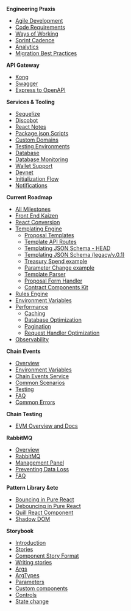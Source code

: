 **Engineering Praxis**
  - [Agile Development](Agile-Development.md)
  - [Code Requirements](Code-Requirements.md)
  - [Ways of Working](Ways-Of-Working.md)
  - [Sprint Cadence](Sprint-Cadence.md)
  - [Analytics](Analytics.md)
  - [Migration Best Practices](Database-Migrations.md)

**API Gateway**
  - [Kong](Kong.md)
  - [Swagger](Swagger.md)
  - [Express to OpenAPI](Express-OpenAPI-Generator.md)

**Services & Tooling**
  - [Sequelize](Sequelize.md)
  - [Discobot](Discobot.md)
  - [React Notes](React-Notes.md)
  - [Package.json Scripts](Package.json-Scripts.md)
  - [Custom Domains](Custom-Domains.md)
  - [Testing Environments](Testing-Environments.md)
  - [Database](Database.md)
  - [Database Monitoring](Database-Monitoring.md)
  - [Wallet Support](Wallet-Support.md)
  - [Devnet](Devnet.md)
  - [Initialization Flow](Initialization-Flow.md)
  - [Notifications](Notifications.md)

**Current Roadmap**
- [All Milestones](Milestones.md)
- [Front End Kaizen](Front-End.md)
- [React Conversion](React-Milestone.md)
- [Templating Engine](Template-Module.md)
  - [Proposal Templates](Proposal-Templates.md)
  - [Template API Routes](Template-API-Routes.md)
  - [Templating JSON Schema - HEAD](Template-Schema.md)
  - [Templating JSON Schema (legacy/v.0.1)](Template-Schema-v0.1.md)
  - [Treasury Spend example](Treasury-Spend-Example.md)
  - [Parameter Change example](Param-Change-Example.md)
  - [Template Parser](Template-Parser.md)
  - [Proposal Form Handler](Proposal-Form-Handler.md)
  - [Contract Components Kit](Contract-Components-Kit.md)
- [Rules Engine](Rules-Module.md)
- [Environment Variables](Environment-Variables.md)
- [Performance](Performance.md)
  - [Caching](Caching.md)
  - [Database Optimization](Database-Optimization.md)
  - [Pagination](Pagination.md)
  - [Request Handler Optimization](Request-Handler-Optimization.md)
- [Observability](Observability.md)


**Chain Events**
- [Overview](Chain-Events-Overview.md)
- [Environment Variables](Chain-Events-Environment-Variables.md)
- [Chain Events Service](Chain-Events-Service.md)
- [Common Scenarios](Chain-Events-Service-Common-Scenarios.md)
- [Testing](Chain-Events-Testing.md)
- [FAQ](Chain-Events-Service-FAQ.md)
- [Common Errors](Chain-Events-Service-Common-Errors.md)

**Chain Testing**
- [EVM Overview and Docs](Chain-Testing-Overview.md)

**RabbitMQ**
  - [Overview](RabbitMQ-Overview.md)
  - [RabbitMQ](RabbitMQ.md)
  - [Management Panel](RabbitMQ-Management-Panel.md)
  - [Preventing Data Loss](RabbitMQ-Preventing-Data-Loss.md)
  - [FAQ](RabbitMQ-FAQ.md)

**Pattern Library &etc**
- [Bouncing in Pure React](Bouncing-In-Pure-React.md)
- [Debouncing in Pure React](Debouncing-in-Pure-React.md)
- [Quill React Component](Quill-Component.md)
- [Shadow DOM](Shadow-DOM.md)

**Storybook**
- [Introduction](Storybook-Introduction.md)
- [Stories](Storybook-Stories.md)
- [Component Story Format](Storybook-Component-Story-Format.md)
- [Writing stories](Storybook-Writing-stories.md)
- [Args](Storybook-Args.md)
- [ArgTypes](Storybook-ArgTypes.md)
- [Parameters](Storybook-Parameters.md)
- [Custom components](Storybook-Custom-components.md)
- [Controls](Storybook-Controls.md)
- [State change](State-Change.md)